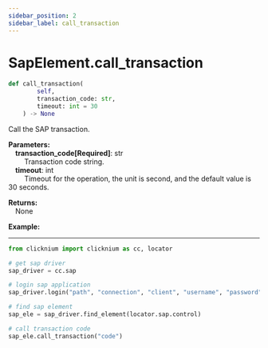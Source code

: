 ```yaml
---
sidebar_position: 2
sidebar_label: call_transaction
---
```

# SapElement.call_transaction

```python
def call_transaction(
        self,
        transaction_code: str,
        timeout: int = 30
    ) -> None
```  

Call the SAP transaction.

**Parameters:**  
    &emsp;**transaction_code[Required]**: str  
        &emsp;&emsp; Transaction code string.  
    &emsp;**timeout**: int  
        &emsp;&emsp; Timeout for the operation, the unit is second, and the default value is 30 seconds. 

**Returns:**  
    &emsp;None

**Example:**
***
```python
from clicknium import clicknium as cc, locator

# get sap driver
sap_driver = cc.sap

# login sap application
sap_driver.login("path", "connection", "client", "username", "password")

# find sap element
sap_ele = sap_driver.find_element(locator.sap.control)

# call transaction code
sap_ele.call_transaction("code")
```
